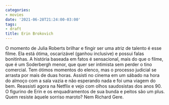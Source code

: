 ```yaml
---
categories:
- movies
date: '2021-06-28T21:24:00-03:00'
tags:
- draft
title: Erin Brokovich
---
```

O momento de Julia Roberts brilhar e fingir ser uma atriz de talento é esse filme. Ela está ótima, oscarizável (ganhou inclusive) e possui falas bonitinhas. A história baseada em fatos é sensacional, mais do que o filme, que é um Soderbergh menor, que quer ser intimista sem perder o tino comercial. Tem ótimos momentos do elenco, mas o processo judicial se arrasta por mais de duas horas. Assisti no cinema em um sábado na hora do almoço com a sala vazia e não esperando nada e foi uma viagem do bem. Reassisti agora na Netflix e vejo com olhos saudosistas dos anos 90. O figurino de Erin e os enquadramentos de sua bunda e peitos são um plus. Quem resiste àquele sorriso maroto? Nem Richard Gere.
